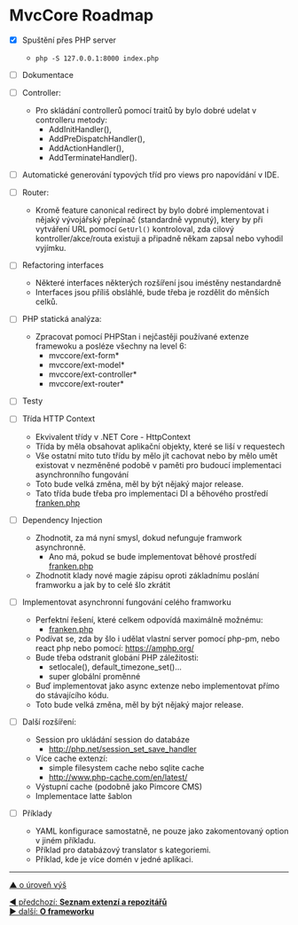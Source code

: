 # MvcCore Roadmap

- [x] Spuštění přes PHP server
  - `php -S 127.0.0.1:8000 index.php`

- [ ] Dokumentace

- [ ] Controller:
  - Pro skládání controllerů pomocí traitů by bylo dobré udelat v controlleru metody:
    - AddInitHandler(), 
    - AddPreDispatchHandler(), 
    - AddActionHandler(), 
    - AddTerminateHandler().

- [ ] Automatické generování typových tříd pro views pro napovídání v IDE.

- [ ] Router:
  - Kromě feature canonical redirect by bylo dobré implementovat i nějaký vývojářský 
    přepínač (standardně vypnutý), ktery by při vytváření URL pomocí `GetUrl()` kontroloval, 
    zda cilový kontroller/akce/routa existuji a připadně někam zapsal nebo vyhodil vyjímku.

- [ ] Refactoring interfaces
  - Některé interfaces některých rozšíření jsou iméstěny nestandardně
  - Interfaces jsou příliš obsláhlé, bude třeba je rozdělit do měnších celků.

- [ ] PHP statická analýza:
  - Zpracovat pomocí PHPStan i nejčastěji používané extenze framewoku a posléze všechny na level 6:  
    - mvccore/ext-form*
    - mvccore/ext-model*
    - mvccore/ext-controller*
    - mvccore/ext-router*

- [ ] Testy

- [ ] Třída HTTP Context
  - Ekvivalent třídy v .NET Core - HttpContext
  - Třída by měla obsahovat aplikační objekty, které se liší v requestech
  - Vše ostatní mito tuto třídu by mělo jít cachovat nebo by mělo umět existovat 
    v nezměněné podobě v paměti pro budoucí implementaci asynchronního fungování
  - Toto bude velká změna, měl by být nějaký major release.
  - Tato třída bude třeba pro implementaci DI a běhového prostředí [franken.php](https://frankenphp.dev/)

- [ ] Dependency Injection
  - Zhodnotit, za má nyní smysl, dokud nefunguje framwork asynchronně.
    - Ano má, pokud se bude implementovat běhové prostředí [franken.php](https://frankenphp.dev/)
  - Zhodnotit klady nové magie zápisu oproti základnímu poslání framworku a jak by to celé šlo zkrátit

- [ ] Implementovat asynchronní fungování celého framworku
  - Perfektní řešení, které celkem odpovídá maximálně možnému:
	- [franken.php](https://frankenphp.dev/)
  - Podívat se, zda by šlo i udělat vlastní server pomocí php-pm, 
    nebo react php nebo pomocí: https://amphp.org/
  - Bude třeba odstranit globání PHP záležitosti:
	  - setlocale(), default_timezone_set()...
	  - super globální proměnné
  - Buď implementovat jako async extenze nebo implementovat přímo do stávajícího kódu.
  - Toto bude velká změna, měl by být nějaký major release.

- [ ] Další rozšíření:
  - Session pro ukládání session do databáze
    - http://php.net/session_set_save_handler
  - Více cache extenzí:
    - simple filesystem cache nebo sqlite cache
    - http://www.php-cache.com/en/latest/
  - Výstupní cache (podobně jako Pimcore CMS)
  - Implementace latte šablon

- [ ] Příklady
  - YAML konfigurace samostatně, ne pouze jako zakomentovaný option v jiném příkladu.
  - Příklad pro databázový translator s kategoriemi.
  - Příklad, kde je více domén v jedné aplikaci.

---

[▲ o úroveň výš](../../README.md)

<div class="prev-next">

[◀ předchozí: **Seznam extenzí a repozitářů**](./extensions.md)  
[▶ další: **O frameworku**](./about.md)  

</div>
